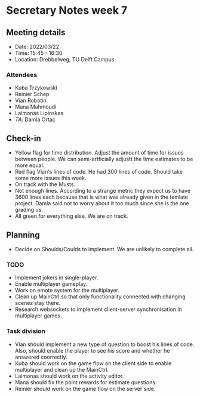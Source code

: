 # Secretary Notes week 7

## Meeting details
- Date: 2022/03/22 
- Time: 15:45 - 16:30
- Location: Drebbelweg, TU Delft Campus

### Attendees
- Kuba Trzykowski
- Reinier Schep
- Vian Robotin
- Mana Mahmoudi
- Laimonas Lipinskas
- *TA*: Damla Ortaç

## Check-in
- Yellow flag for time distribution. Adjust the amount of time for issues between people. We can semi-artficially adjustt the time estimates to be more equal.
- Red flag Vian's lines of code. He had 300 lines of code. Should take some more issues this week.
- On track with the Musts.
- Not enough lines. According to a strange metric they expect us to have 3600 lines each because that is what was already given in the temlate project. Damla said not to worry about it too much since she is the one grading us.
- All green for everything else. We are on track.

## Planning
- Decide on Shoulds/Coulds to implement. We are unlikely to complete all.

### TODO
- Implement jokers in single-player.
- Enable multiplayer gameplay.
- Work on emote system for the multiplayer.
- Clean up MainCtrl so that only functionality connected with changing scenes stay there.
- Research websockets to implement client-server synchronisation in multiplayer games.

### Task division
- Vian should implement a new type of question to boost his lines of code. Also, should enable the player to see his score and whether he answered coorrectly.
- Kuba should work on the game flow on the client side to enable multiplayer and clean up the MainCtrl.
- Laimonas should work on the activity editor.
- Mana should fix the point rewards for estimate questions.
- Reinier should work on the game flow on the server side.

